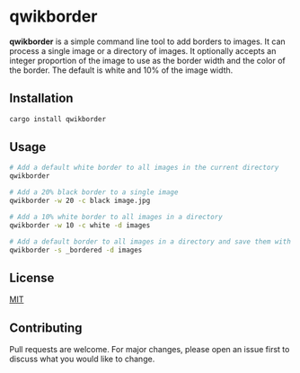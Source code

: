 # qwikborder

**qwikborder** is a simple command line tool to add borders to images.  It can process a single image or a directory of images.  It optionally accepts an integer proportion of the image to use as the border width and the color of the border.  The default is white and 10% of the image width.

## Installation

```bash
cargo install qwikborder
```

## Usage


```bash
# Add a default white border to all images in the current directory
qwikborder
````

```bash
# Add a 20% black border to a single image
qwikborder -w 20 -c black image.jpg
```

```bash
# Add a 10% white border to all images in a directory
qwikborder -w 10 -c white -d images
```

```bash
# Add a default border to all images in a directory and save them with a new suffix
qwikborder -s _bordered -d images
```

## License

[MIT](https://choosealicense.com/licenses/mit/)

## Contributing

Pull requests are welcome.  For major changes, please open an issue first to discuss what you would like to change.